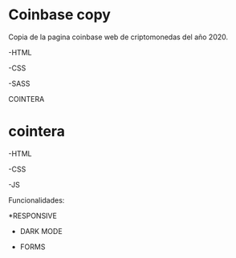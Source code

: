 # Coinbase copy 

Copia de la pagina coinbase web de criptomonedas del año 2020.

-HTML

-CSS

-SASS

COINTERA

# cointera

-HTML 

-CSS

-JS

Funcionalidades:

*RESPONSIVE 

* DARK MODE

* FORMS
